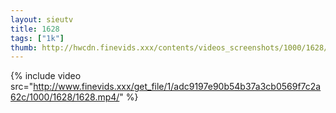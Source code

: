 ```yaml
--- 
layout: sieutv
title: 1628
tags: ["1k"]
thumb: http://hwcdn.finevids.xxx/contents/videos_screenshots/1000/1628/preview.mp4.jpg
---
```

{% include video src="http://www.finevids.xxx/get_file/1/adc9197e90b54b37a3cb0569f7c2a62c/1000/1628/1628.mp4/" %} 
